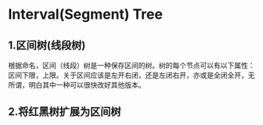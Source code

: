 # Interval(Segment) Tree

## 1.区间树(线段树)

根据命名，区间（线段）树是一种保存区间的树。树的每个节点可以有以下属性：区间下限，上限。关于区间应该是左开右闭，还是左闭右开，亦或是全闭全开，无所谓，明白其中一种可以很快改好其他版本。


## 2.将红黑树扩展为区间树



